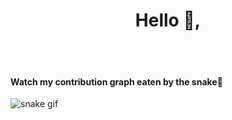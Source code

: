 <h1 align="center">Hello 👋,</h1>
<!-- <h3 align="center">A passionate Junior developer from Korea</h3> -->


<p align="center">
<!-- <a href = "https://www.instagram.com/williywonka/"><img src="https://img.icons8.com/fluent/48/000000/instagram-new.png"/></a> -->

<br>
<br>
</p>


#### Watch my contribution graph eaten by the snake🐍
![snake gif](https://github.com/Williywonka/Williywonka/blob/output/github-contribution-grid-snake.gif)
